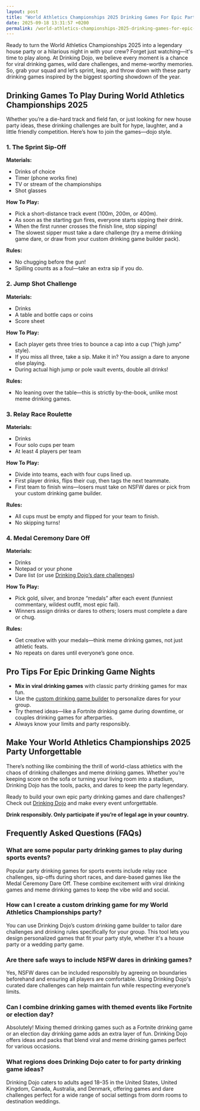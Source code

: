 ```yaml
---
layout: post
title: "World Athletics Championships 2025 Drinking Games For Epic Parties"
date: 2025-09-18 13:31:57 +0200
permalink: /world-athletics-championships-2025-drinking-games-for-epic-parties/
---
```

Ready to turn the World Athletics Championships 2025 into a legendary house party or a hilarious night in with your crew? Forget just watching—it's time to play along. At Drinking Dojo, we believe every moment is a chance for viral drinking games, wild dare challenges, and meme-worthy memories. So, grab your squad and let’s sprint, leap, and throw down with these party drinking games inspired by the biggest sporting showdown of the year.

## Drinking Games To Play During World Athletics Championships 2025

Whether you’re a die-hard track and field fan, or just looking for new house party ideas, these drinking challenges are built for hype, laughter, and a little friendly competition. Here’s how to join the games—dojo style.

### 1. The Sprint Sip-Off

**Materials:**  
- Drinks of choice  
- Timer (phone works fine)  
- TV or stream of the championships  
- Shot glasses  

**How To Play:**  
- Pick a short-distance track event (100m, 200m, or 400m).  
- As soon as the starting gun fires, everyone starts sipping their drink.  
- When the first runner crosses the finish line, stop sipping!  
- The slowest sipper must take a dare challenge (try a meme drinking game dare, or draw from your custom drinking game builder pack).

**Rules:**
- No chugging before the gun!  
- Spilling counts as a foul—take an extra sip if you do.

### 2. Jump Shot Challenge

**Materials:**  
- Drinks  
- A table and bottle caps or coins  
- Score sheet  

**How To Play:**  
- Each player gets three tries to bounce a cap into a cup (“high jump” style).  
- If you miss all three, take a sip. Make it in? You assign a dare to anyone else playing.  
- During actual high jump or pole vault events, double all drinks!

**Rules:**
- No leaning over the table—this is strictly by-the-book, unlike most meme drinking games.

### 3. Relay Race Roulette

**Materials:**  
- Drinks  
- Four solo cups per team  
- At least 4 players per team  

**How To Play:**  
- Divide into teams, each with four cups lined up.  
- First player drinks, flips their cup, then tags the next teammate.  
- First team to finish wins—losers must take on NSFW dares or pick from your custom drinking game builder.

**Rules:**
- All cups must be empty and flipped for your team to finish.  
- No skipping turns!

### 4. Medal Ceremony Dare Off

**Materials:**  
- Drinks  
- Notepad or your phone  
- Dare list (or use [Drinking Dojo’s dare challenges](https://drinkingdojo.com))  

**How To Play:**  
- Pick gold, silver, and bronze “medals” after each event (funniest commentary, wildest outfit, most epic fail).  
- Winners assign drinks or dares to others; losers must complete a dare or chug.

**Rules:**
- Get creative with your medals—think meme drinking games, not just athletic feats.  
- No repeats on dares until everyone’s gone once.

## Pro Tips For Epic Drinking Game Nights

- **Mix in viral drinking games** with classic party drinking games for max fun.  
- Use the [custom drinking game builder](https://drinkingdojo.com) to personalize dares for your group.  
- Try themed ideas—like a Fortnite drinking game during downtime, or couples drinking games for afterparties.  
- Always know your limits and party responsibly.

## Make Your World Athletics Championships 2025 Party Unforgettable

There’s nothing like combining the thrill of world-class athletics with the chaos of drinking challenges and meme drinking games. Whether you’re keeping score on the sofa or turning your living room into a stadium, Drinking Dojo has the tools, packs, and dares to keep the party legendary.  

Ready to build your own epic party drinking games and dare challenges? Check out [Drinking Dojo](https://drinkingdojo.com) and make every event unforgettable.

**Drink responsibly. Only participate if you’re of legal age in your country.**

## Frequently Asked Questions (FAQs)

### What are some popular party drinking games to play during sports events?

Popular party drinking games for sports events include relay race challenges, sip-offs during short races, and dare-based games like the Medal Ceremony Dare Off. These combine excitement with viral drinking games and meme drinking games to keep the vibe wild and social.

### How can I create a custom drinking game for my World Athletics Championships party?

You can use Drinking Dojo’s custom drinking game builder to tailor dare challenges and drinking rules specifically for your group. This tool lets you design personalized games that fit your party style, whether it's a house party or a wedding party game.

### Are there safe ways to include NSFW dares in drinking games?

Yes, NSFW dares can be included responsibly by agreeing on boundaries beforehand and ensuring all players are comfortable. Using Drinking Dojo's curated dare challenges can help maintain fun while respecting everyone’s limits.

### Can I combine drinking games with themed events like Fortnite or election day?

Absolutely! Mixing themed drinking games such as a Fortnite drinking game or an election day drinking game adds an extra layer of fun. Drinking Dojo offers ideas and packs that blend viral and meme drinking games perfect for various occasions.

### What regions does Drinking Dojo cater to for party drinking game ideas?

Drinking Dojo caters to adults aged 18–35 in the United States, United Kingdom, Canada, Australia, and Denmark, offering games and dare challenges perfect for a wide range of social settings from dorm rooms to destination weddings.

<script type="application/ld+json">
{
  "@context": "https://schema.org",
  "@type": "BlogPosting",
  "headline": "World Athletics Championships 2025 Drinking Games For Epic Parties",
  "description": "Turn the World Athletics Championships 2025 into a legendary party with drinking games, dare challenges, and meme drinking games from Drinking Dojo.",
  "author": {
    "@type": "Person",
    "name": "Drinking Dojo"
  },
  "publisher": {
    "@type": "Person",
    "name": "Drinking Dojo"
  },
  "mainEntityOfPage": {
    "@type": "WebPage",
    "@id": "https://drinkingdojo.com/world-athletics-championships-2025-drinking-games"
  },
  "datePublished": "2024-06-01",
  "dateModified": "2024-06-01",
  "keywords": "drinking games, party drinking games, custom drinking game builder, dare challenges, viral drinking games, meme drinking games, fortnite drinking game, inauguration day drinking game, NSFW dares, election day drinking game, wedding party games, couples drinking games, house party ideas, drinking challenges",
  "articleSection": "Drinking Games, Party Ideas, Dare Challenges",
  "geoRegion": ["US", "GB", "CA", "AU", "DK"]
}
</script>

<script type="application/ld+json">
{
  "@context": "https://schema.org",
  "@type": "FAQPage",
  "mainEntity": [
    {
      "@type": "Question",
      "name": "What are some popular party drinking games to play during sports events?",
      "acceptedAnswer": {
        "@type": "Answer",
        "text": "Popular party drinking games for sports events include relay race challenges, sip-offs during short races, and dare-based games like the Medal Ceremony Dare Off. These combine excitement with viral drinking games and meme drinking games to keep the vibe wild and social."
      }
    },
    {
      "@type": "Question",
      "name": "How can I create a custom drinking game for my World Athletics Championships party?",
      "acceptedAnswer": {
        "@type": "Answer",
        "text": "You can use Drinking Dojo’s custom drinking game builder to tailor dare challenges and drinking rules specifically for your group. This tool lets you design personalized games that fit your party style, whether it's a house party or a wedding party game."
      }
    },
    {
      "@type": "Question",
      "name": "Are there safe ways to include NSFW dares in drinking games?",
      "acceptedAnswer": {
        "@type": "Answer",
        "text": "Yes, NSFW dares can be included responsibly by agreeing on boundaries beforehand and ensuring all players are comfortable. Using Drinking Dojo's curated dare challenges can help maintain fun while respecting everyone’s limits."
      }
    },
    {
      "@type": "Question",
      "name": "Can I combine drinking games with themed events like Fortnite or election day?",
      "acceptedAnswer": {
        "@type": "Answer",
        "text": "Absolutely! Mixing themed drinking games such as a Fortnite drinking game or an election day drinking game adds an extra layer of fun. Drinking Dojo offers ideas and packs that blend viral and meme drinking games perfect for various occasions."
      }
    },
    {
      "@type": "Question",
      "name": "What regions does Drinking Dojo cater to for party drinking game ideas?",
      "acceptedAnswer": {
        "@type": "Answer",
        "text": "Drinking Dojo caters to adults aged 18–35 in the United States, United Kingdom, Canada, Australia, and Denmark, offering games and dare challenges perfect for a wide range of social settings from dorm rooms to destination weddings."
      }
    }
  ]
}
</script>
